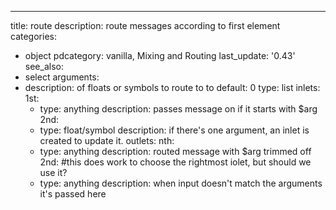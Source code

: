 ---
title: route
description: route messages according to first element
categories:
- object
pdcategory: vanilla, Mixing and Routing
last_update: '0.43'
see_also:
- select
arguments:
- description: of floats or symbols to route to to 
  default: 0
  type: list
inlets:
  1st:
  - type: anything
    description: passes message on if it starts with $arg
  2nd:
  - type: float/symbol
    description: if there's one argument,  an inlet is created to update it.
outlets:
  nth:
  - type: anything
    description: routed message with $arg trimmed off
  2nd: #this does work to choose the rightmost iolet, but should we use it?
  - type: anything
    description: when input doesn't match the arguments it's passed here


